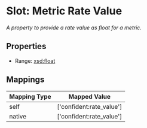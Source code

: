 # Slot: Metric Rate Value
_A property to provide a rate value as float for a metric._



<!-- no inheritance hierarchy -->


## Properties

 * Range: [xsd:float](http://www.w3.org/2001/XMLSchema#float)



## Mappings

| Mapping Type | Mapped Value |
| ---  | ---  |
| self | ['confident:rate_value'] |
| native | ['confident:rate_value'] |






